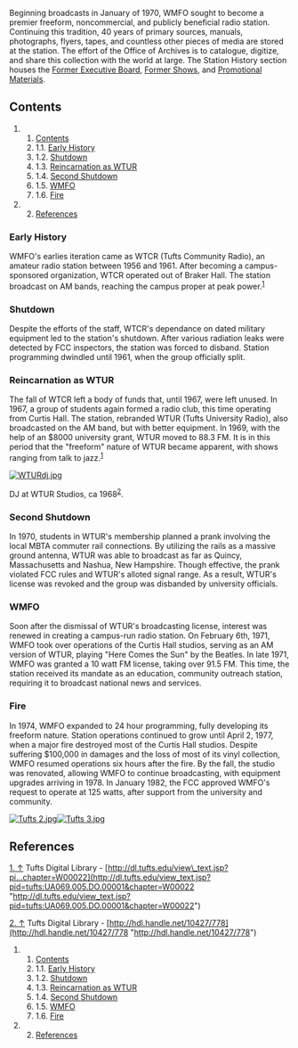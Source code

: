 Beginning broadcasts in January of 1970, WMFO sought to become a premier freeform, noncommercial, and publicly beneficial radio station. Continuing this tradition, 40 years of primary sources, manuals, photographs, flyers, tapes, and countless other pieces of media are stored at the station. The effort of the Office of Archives is to catalogue, digitize, and share this collection with the world at large. The Station History section houses the [Former Executive Board](https://wiki.wmfo.org/History/Station_History/Former_Executive_Board "History/Station History/Former Executive Board"), [Former Shows](https://wiki.wmfo.org/History/Station_History/Former_Shows "History/Station History/Former Shows"), and [Promotional Materials](https://wiki.wmfo.org/History/Station_History/Promotional_Materials "History/Station History/Promotional Materials").

Contents
--------

1.  1. [Contents](https://wiki.wmfo.org/About_WMFO/Station_History#Contents)
    1.  1.1. [Early History](https://wiki.wmfo.org/About_WMFO/Station_History#Early_History)
    2.  1.2. [Shutdown](https://wiki.wmfo.org/About_WMFO/Station_History#Shutdown)
    3.  1.3. [Reincarnation as WTUR](https://wiki.wmfo.org/About_WMFO/Station_History#Reincarnation_as_WTUR)
    4.  1.4. [Second Shutdown](https://wiki.wmfo.org/About_WMFO/Station_History#Second_Shutdown)
    5.  1.5. [WMFO](https://wiki.wmfo.org/About_WMFO/Station_History#WMFO)
    6.  1.6. [Fire](https://wiki.wmfo.org/About_WMFO/Station_History#Fire)

2.  2. [References](https://wiki.wmfo.org/About_WMFO/Station_History#References)

### Early History

WMFO's earlies iteration came as WTCR (Tufts Community Radio), an amateur radio station between 1956 and 1961. After becoming a campus-sponsored organization, WTCR operated out of Braker Hall. The station broadcast on AM bands, reaching the campus proper at peak power.<sup>[1](#endnote_1)</sup>

### Shutdown

Despite the efforts of the staff, WTCR's dependance on dated military equipment led to the station's shutdown. After various radiation leaks were detected by FCC inspectors, the station was forced to disband. Station programming dwindled until 1961, when the group officially split.

### Reincarnation as WTUR

The fall of WTCR left a body of funds that, until 1967, were left unused. In 1967, a group of students again formed a radio club, this time operating from Curtis Hall. The station, rebranded WTUR (Tufts University Radio), also broadcasted on the AM band, but with better equipment. In 1969, with the help of an \$8000 university grant, WTUR moved to 88.3 FM. It is in this period that the "freeform" nature of WTUR became apparent, with shows ranging from talk to jazz.<sup>[1](#endnote_1)</sup>

[![WTURdj.jpg](https://wiki.wmfo.org/@api/deki/files/97/=WTURdj.jpg?size=webview)](https://wiki.wmfo.org/@api/deki/files/97/=WTURdj.jpg "WTURdj.jpg")

DJ at WTUR Studios, ca 1968<sup>[2](#endnote_2)</sup>.

### Second Shutdown

In 1970, students in WTUR's membership planned a prank involving the local MBTA commuter rail connections. By utilizing the rails as a massive ground antenna, WTUR was able to broadcast as far as Quincy, Massachusetts and Nashua, New Hampshire. Though effective, the prank violated FCC rules and WTUR's alloted signal range. As a result, WTUR's license was revoked and the group was disbanded by university officials.

### WMFO

Soon after the dismissal of WTUR's broadcasting license, interest was renewed in creating a campus-run radio station. On February 6th, 1971, WMFO took over operations of the Curtis Hall studios, serving as an AM version of WTUR, playing "Here Comes the Sun" by the Beatles. In late 1971, WMFO was granted a 10 watt FM license, taking over 91.5 FM. This time, the station received its mandate as an education, community outreach station, requiring it to broadcast national news and services.

### Fire

In 1974, WMFO expanded to 24 hour programming, fully developing its freeform nature. Station operations continued to grow until April 2, 1977, when a major fire destroyed most of the Curtis Hall studios. Despite suffering \$100,000 in damages and the loss of most of its vinyl collection, WMFO resumed operations six hours after the fire. By the fall, the studio was renovated, allowing WMFO to continue broadcasting, with equipment upgrades arriving in 1978. In January 1982, the FCC approved WMFO's request to operate at 125 watts, after support from the university and community.

[![Tufts 2.jpg](https://wiki.wmfo.org/@api/deki/files/266/=Tufts_2.jpg?size=webview)](https://wiki.wmfo.org/@api/deki/files/266/=Tufts_2.jpg "Tufts 2.jpg")[![Tufts 3.jpg](https://wiki.wmfo.org/@api/deki/files/267/=Tufts_3.jpg?size=webview)](https://wiki.wmfo.org/@api/deki/files/267/=Tufts_3.jpg "Tufts 3.jpg")

References
----------

[1. ↑](#ref_1) Tufts Digital Library - [http://dl.tufts.edu/view\_text.jsp?pi...chapter=W00022](http://dl.tufts.edu/view_text.jsp?pid=tufts:UA069.005.DO.00001&chapter=W00022 "http://dl.tufts.edu/view_text.jsp?pid=tufts:UA069.005.DO.00001&chapter=W00022")

[2. ↑](#ref_2) Tufts Digital Library - [http://hdl.handle.net/10427/778](http://hdl.handle.net/10427/778 "http://hdl.handle.net/10427/778")

1.  1. [Contents](#Contents)
    1.  1.1. [Early History](#Early_History)
    2.  1.2. [Shutdown](#Shutdown)
    3.  1.3. [Reincarnation as WTUR](#Reincarnation_as_WTUR)
    4.  1.4. [Second Shutdown](#Second_Shutdown)
    5.  1.5. [WMFO](#WMFO)
    6.  1.6. [Fire](#Fire)

2.  2. [References](#References)

